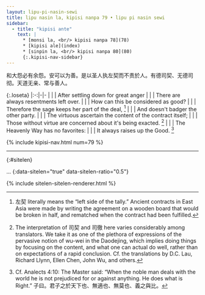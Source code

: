 ```yaml
---
layout: lipu-pi-nasin-sewi
title: lipu nasin la, kipisi nanpa 79 • lipu pi nasin sewi
sidebar:
  - title: "kipisi ante"
    text: |
      * [monsi la, <br/> kipisi nanpa 78](78)
      * [kipisi ale](index)
      * [sinpin la, <br/> kipisi nanpa 80](80)
      {:.kipisi-nav-sidebar}
---
```


和大怨必有余怨。安可以为善。是以圣人执左契而不责於人。有德司契、无德司彻。天道无亲、常与善人。

{:.loseta}
|:-:|-|-
|  |  | After settling down for great anger
|  |  | There are always resentments left over.
|  |  | How can this be considered as good?
|  |  | Therefore the sage keeps her part of the deal, [^8]
|  |  | And doesn't badger the other party.
|  |  | The virtuous ascertain the content of the contract itself;
|  |  | Those without virtue are concerned about it's being exacted. [^9]
|  |  | The Heavenly Way has no favorites:
|  |  | It always raises up the Good. [^10]

[^8]: 左契 literally means the “left side of the tally.” Ancient contracts in East Asia were made by writing the agreement on a wooden board that would be broken in half, and rematched when the contract had been fulfilled.
[^9]: The interpretation of 司契 and 司徹 here varies considerably among translators. We take it as one of the plethora of expressions of the pervasive notion of wu-wei in the Daodejing, which implies doing things by focusing on the content, and what one can actual do well, rather than on expectations of a rapid conclusion. Cf. the translations by D.C. Lau, Richard Llynn, Ellen Chen, John Wu, and others.
[^10]: Cf. Analects 4:10: The Master said: “When the noble man deals with the world he is not prejudiced for or against anything. He does what is Right.” 子曰。君子之於天下也、無適也、無莫也、義之與比。

{% include kipisi-nav.html num=79 %}

-------
{:#sitelen}

...
{:data-sitelen="true" data-sitelen-ratio="0.5"}

{% include sitelen-sitelen-renderer.html %}
